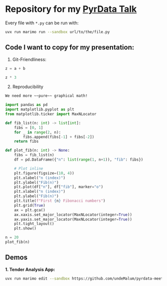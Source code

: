 # Repository for my [PyrData Talk](https://www.linkedin.com/events/pyrdataspotkanie-57373625006636826625)

Every file with `*.py` can be run with:
```bash
uvx run marimo run --sandbox url/to/the/file.py
```

## Code I want to copy for my presentation:
1. Git-Friendliness:

```python
z = a + b
```

```python
z * 3
```

2. Reproducibility

```markdown
We need more ~~pure~~ graphical math!
```

```python
import pandas as pd
import matplotlib.pyplot as plt
from matplotlib.ticker import MaxNLocator
```

```python
def fib_list(n: int) -> list[int]:
    fibs = [0, 1]
    for _ in range(2, n):
        fibs.append(fibs[-1] + fibs[-2])
    return fibs
```

```python
def plot_fib(n: int) -> None:
    fibs = fib_list(n)
    df = pd.DataFrame({"n": list(range(1, n+1)), "fib": fibs})

    # Plot inline
    plt.figure(figsize=(10, 4))
    plt.xlabel("n (index)")
    plt.ylabel("Fib(n)")
    plt.plot(df["n"], df["fib"], marker="o")
    plt.xlabel("n (index)")
    plt.ylabel("Fib(n)")
    plt.title(f"First {n} Fibonacci numbers")
    plt.grid(True)
    ax = plt.gca()
    ax.xaxis.set_major_locator(MaxNLocator(integer=True))
    ax.yaxis.set_major_locator(MaxNLocator(integer=True))
    plt.tight_layout()
    plt.show()
```

```python
n = 20
plot_fib(n)
```

## Demos
**1. Tender Analysis App:**
```bash
uvx run marimo edit --sandbox https://github.com/undeMalum/pyrdata-meetup-marimo/blob/main/tender_browser.py
```
